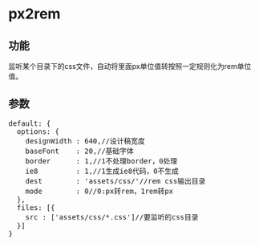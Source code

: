 # px2rem
## 功能
监听某个目录下的css文件，自动将里面px单位值转按照一定规则化为rem单位值。

## 参数
<pre>
default: {
  options: {
    designWidth : 640,//设计稿宽度
    baseFont    : 20,//基础字体
    border      : 1,//1不处理border，0处理
    ie8         : 1,//1生成ie8代码，0不生成
    dest        : 'assets/css/'//rem css输出目录
    mode        : 0//0:px转rem，1rem转px
  },
  files: [{
    src : ['assets/css/*.css']//要监听的css目录
  }]
}
</pre>

